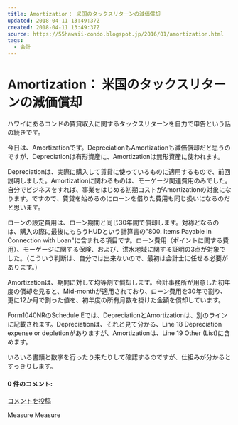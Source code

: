 ```yaml
---
title: Amortization： 米国のタックスリターンの減価償却
updated: 2018-04-11 13:49:37Z
created: 2018-04-11 13:49:37Z
source: https://55hawaii-condo.blogspot.jp/2016/01/amortization.html
tags:
  - 会計
---
```


# Amortization： 米国のタックスリターンの減価償却

ハワイにあるコンドの賃貸収入に関するタックスリターンを自力で申告という話の続きです。

今日は、Amortizationです。DepreciationもAmortizationも減価償却だと思うのですが、Depreciationは有形資産に、Amortizationは無形資産に使われます。

Depreciationは、実際に購入して賃貸に使っているものに適用するもので、前回説明しました。Amortizationに関わるものは、モーゲージ関連費用のみでした。自分でビジネスをすれば、事業をはじめる初期コストがAmortizationの対象になります。ですので、賃貸を始めるのにローンを借りた費用も同じ扱いになるのだと思います。

ローンの設定費用は、ローン期間と同じ30年間で償却します。対称となるのは、購入の際に最後にもらうHUDという計算書の"800. Items Payable in Connection with Loan"に含まれる項目です。ローン費用（ポイントに関する費用）、モーゲージに関する保険、および、洪水地域に関する証明の3点が対象でした。（こういう判断は、自分では出来ないので、最初は会計士に任せる必要があります。）

Amortizationは、期間に対して均等割で償却します。会計事務所が用意した初年度の償却を見ると、Mid-monthが適用されており、ローン費用を30年で割り、更に12か月で割った値を、初年度の所有月数を掛けた金額を償却しています。

Form1040NRのSchedule Eでは、DepreciationとAmortizationは、別のラインに記載されます。Depreciationは、それと見て分かる、Line 18 Depreciation expense or depletionがありますが、Amortizationは、Line 19 Other (List)に含めます。

いろいろ書類と数字を行ったり来たりして確認するのですが、仕組みが分かるとすっきりします。

#### 0 件のコメント:

[コメントを投稿](https://www.blogger.com/comment.g?blogID=8924212073621460858&postID=4547399193238857361&isPopup=true)

Measure
Measure